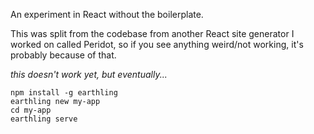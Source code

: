 An experiment in React without the boilerplate.

This was split from the codebase from another React site generator I worked on called Peridot, so if you see anything weird/not working, it's probably because of that.

*this doesn't work yet, but eventually...*

```
npm install -g earthling
earthling new my-app
cd my-app
earthling serve
```
